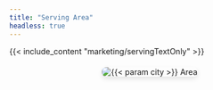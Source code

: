 ```yaml
---
title: "Serving Area"
headless: true
---
```

{{< include_content "marketing/servingTextOnly" >}}

<div style="text-align: center; margin-top: 20px;">
  <img src="/images/places/{{< lowerCaseParam cityslug >}}/1.webp" alt="{{< param city >}} Area" style="max-width: 100%; height: auto; border-radius: 8px; box-shadow: 0 4px 8px rgba(0,0,0,0.1);">
</div>